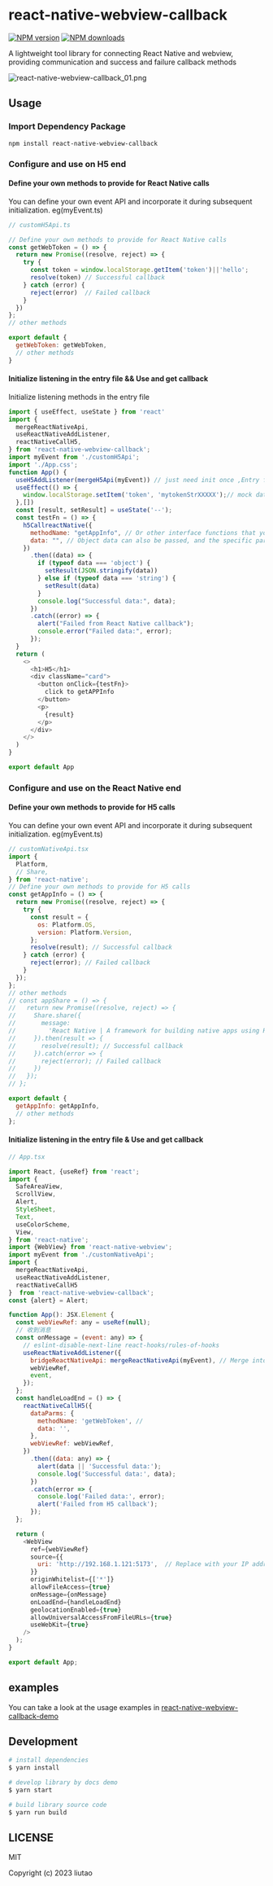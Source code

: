# react-native-webview-callback

[![NPM version](https://img.shields.io/npm/v/react-native-webview-callback.svg?style=flat)](https://npmjs.org/package/react-native-webview-callback)
[![NPM downloads](http://img.shields.io/npm/dm/react-native-webview-callback.svg?style=flat)](https://npmjs.org/package/react-native-webview-callback)

A lightweight tool library for connecting React Native and webview, providing communication and success and failure callback methods

![react-native-webview-callback_01.png](./img/react-native-webview-callback_01.png)

## Usage

### Import Dependency Package

```
npm install react-native-webview-callback

```

### Configure and use on H5 end

#### Define your own methods to provide for React Native calls

You can define your own event API and incorporate it during subsequent initialization. eg(myEvent.ts)




``` js
// customH5Api.ts

// Define your own methods to provide for React Native calls
const getWebToken = () => {
  return new Promise((resolve, reject) => {
    try {
      const token = window.localStorage.getItem('token')||'hello';
      resolve(token) // Successful callback
    } catch (error) {
      reject(error)  // Failed callback
    }
  })
};
// other methods

export default {
  getWebToken: getWebToken,
  // other methods
}
```

#### Initialize listening in the entry file && Use and get callback

Initialize listening methods in the entry file

``` js
import { useEffect, useState } from 'react'
import {
  mergeReactNativeApi,
  useReactNativeAddListener,
  reactNativeCallH5,
} from 'react-native-webview-callback';
import myEvent from './customH5Api';
import './App.css';
function App() {
  useH5AddListener(mergeH5Api(myEvent)) // just need init once ,Entry file
  useEffect(() => {
    window.localStorage.setItem('token', 'mytokenStrXXXXX');// mock data
  },[])
  const [result, setResult] = useState('--');
  const testFn = () => {
    h5CallreactNative({
      methodName: "getAppInfo", // Or other interface functions that you customize on the React Native end， eg:“myReactNativeMethod”
      data: "", // Object data can also be passed, and the specific parameter format depends on the defined interface parameters
    })
      .then((data) => {
        if (typeof data === 'object') {
          setResult(JSON.stringify(data))
        } else if (typeof data === 'string') {
          setResult(data)
        }
        console.log("Successful data:", data);
      })
      .catch((error) => {
        alert("Failed from React Native callback");
        console.error("Failed data:", error);
      });
  }
  return (
    <>
      <h1>H5</h1>
      <div className="card">
        <button onClick={testFn}>
          click to getAPPInfo
        </button>
        <p>
          {result}
        </p>
      </div>
    </>
  )
}

export default App

```



### Configure and use on the React Native end

#### Define your own methods to provide for H5 calls

You can define your own event API and incorporate it during subsequent initialization. eg(myEvent.ts)

``` js
// customNativeApi.tsx
import {
  Platform,
  // Share,
} from 'react-native';
// Define your own methods to provide for H5 calls
const getAppInfo = () => {
  return new Promise((resolve, reject) => {
    try {
      const result = {
        os: Platform.OS,
        version: Platform.Version,
      };
      resolve(result); // Successful callback
    } catch (error) {
      reject(error); // Failed callback
    }
  });
};
// other methods
// const appShare = () => {
//   return new Promise((resolve, reject) => {
//     Share.share({
//       message:
//         'React Native | A framework for building native apps using React',
//     }).then(result => {
//       resolve(result); // Successful callback
//     }).catch(error => {
//       reject(error); // Failed callback
//     })
//   });
// };

export default {
  getAppInfo: getAppInfo,
  // other methods
};
```


#### Initialize listening in the entry file & Use and get callback

``` js
// App.tsx

import React, {useRef} from 'react';
import {
  SafeAreaView,
  ScrollView,
  Alert,
  StyleSheet,
  Text,
  useColorScheme,
  View,
} from 'react-native';
import {WebView} from 'react-native-webview';
import myEvent from './customNativeApi';
import {
  mergeReactNativeApi,
  useReactNativeAddListener,
  reactNativeCallH5
}  from 'react-native-webview-callback';
const {alert} = Alert;

function App(): JSX.Element {
  const webViewRef: any = useRef(null);
  // 收到消息
  const onMessage = (event: any) => {
    // eslint-disable-next-line react-hooks/rules-of-hooks
    useReactNativeAddListener({
      bridgeReactNativeApi: mergeReactNativeApi(myEvent), // Merge into custom methods on listening objects
      webViewRef,
      event,
    });
  };
  const handleLoadEnd = () => {
    reactNativeCallH5({
      dataParms: {
        methodName: 'getWebToken', //
        data: '',
      },
      webViewRef: webViewRef,
    })
      .then((data: any) => {
        alert(data || 'Successful data:');
        console.log('Successful data:', data);
      })
      .catch(error => {
        console.log('Failed data:', error);
        alert('Failed from H5 callback');
      });
  };

  return (
    <WebView
      ref={webViewRef}
      source={{
        uri: 'http://192.168.1.121:5173',  // Replace with your IP address
      }}
      originWhitelist={['*']}
      allowFileAccess={true}
      onMessage={onMessage}
      onLoadEnd={handleLoadEnd}
      geolocationEnabled={true}
      allowUniversalAccessFromFileURLs={true}
      useWebKit={true}
    />
  );
}

export default App;

```

## examples
You can take a look at the usage examples in [react-native-webview-callback-demo](https://github.com/liutaohz/react-native-webview-callback-demo) 


## Development

```bash
# install dependencies
$ yarn install

# develop library by docs demo
$ yarn start

# build library source code
$ yarn run build

```

## LICENSE

MIT

Copyright (c) 2023 liutao
